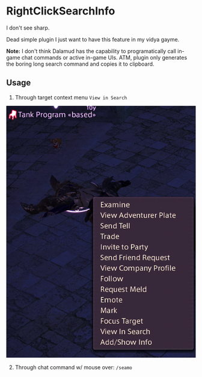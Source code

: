 # RightClickSearchInfo

I don't see sharp.

Dead simple plugin I just want to have this feature in my vidya gayme.

**Note:** I don't think Dalamud has the capability to programatically call in-game chat commands or active in-game UIs. ATM, plugin only generates the boring long search command and copies it to clipboard.

## Usage

1. Through target context menu `View in Search`

![view in search](image.png)

2. Through chat command w/ mouse over: `/seamo`
